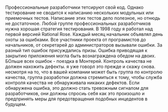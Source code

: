 Профессиональные разработчики тетсируют свой код. Однако тестирование не сводится к написанию нескольких модульных или приемочных тестов. Написание этих тестов дело полезное, но отнюдь не достаточное. Любой группе профессиональных разработчиков нужна хорошая стратегия тестирования. В 1998 году я работал над первой версией Rational Rose. Каждый месяц начальник объявлял день охоты за ошибками. Все участники проекта от програмистов до начальников, от секретарей до администраторов вызывали ошибки. За разный тип ошибок присуждались призы. Ошибка приводящая к закрытию приложения могла быть вознаграждена обедом на двоих. БОльше всех ошибок - поездка в Монтерей. Контроль качества не должен нахожить дефекты. я уже говорл это прежде и скажу снова. несмотря на то, что в вашей компании может быть группа по контролю качества, группа разработки должна стремиться к тому, чтобы служба контроля качества не обнаруживала никаких дефектов. Если обнаружена ошибка, это должно стать тревожным сигналом для разработчиков, они должны спросиь себя как это произошло и предпринять меры для предотвращения подобных инцедентов в будущем. 
